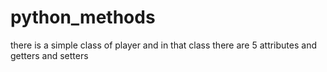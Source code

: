 # python_methods
there is a simple class of player and in that class there are 5 attributes and getters and setters
